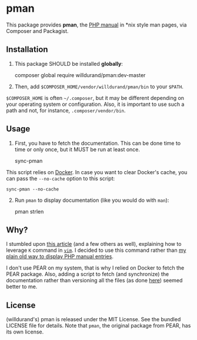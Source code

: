 pman
====

This package provides **pman**, the [PHP
manual](http://fr.php.net/download-docs.php) in *nix style man pages, via
Composer and Packagist.


Installation
------------

1) This package SHOULD be installed **globally**:

    composer global require willdurand/pman:dev-master

2) Then, add `$COMPOSER_HOME/vendor/willdurand/pman/bin` to your `$PATH`.

`$COMPOSER_HOME` is often `~/.composer`, but it may be different depending on
your operating system or configuration.  Also, it is important to use such a
path and not, for instance, `.composer/vendor/bin`.


Usage
-----

1) First, you have to fetch the documentation. This can be done time to time or
only once, but it MUST be run at least once.

    sync-pman

This script relies on [Docker](https://www.docker.com/). In case you want to
clear Docker's cache, you can pass the `--no-cache` option to this script:

    sync-pman --no-cache

2) Run `pman` to display documentation (like you would do with `man`):

    pman strlen


Why?
----

I stumbled upon [this
article](http://dailyvim.blogspot.fr/2008/08/making-k-useful.html) (and a few
others as well), explaining how to leverage `K` command in
[`vim`](https://github.com/willdurand/vim-config). I decided to use this command
rather than [my plain old way to display PHP manual
entries](https://github.com/willdurand/vim-config/blob/40c39392afac3960aef6ac80320ddc172a0257c3/vim/ftplugin/php.vim#L1-L2).

I don't use PEAR on my system, that is why I relied on Docker to fetch the PEAR
package. Also, adding a script to fetch (and synchronize) the documentation
rather than versioning all the files (as done
[here](https://github.com/gonzaloserrano/pman-php-manual)) seemed better to me.


License
-------

(willdurand's) pman is released under the MIT License. See the bundled LICENSE
file for details. Note that `pman`, the original package from PEAR, has its own
license.
